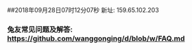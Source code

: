 ##2018年09月28日07时12分07秒 新址: 159.65.102.203
### 兔友常见问题及解答: https://github.com/wanggonging/d/blob/w/FAQ.md
